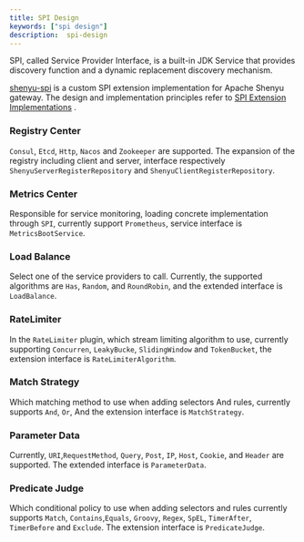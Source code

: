 ```yaml
---
title: SPI Design
keywords: ["spi design"]
description:  spi-design
---
```



SPI, called Service Provider Interface, is a built-in JDK Service that provides discovery function and a dynamic replacement discovery mechanism.


[shenyu-spi](https://github.com/apache/incubator-shenyu/tree/master/shenyu-spi) is a custom SPI extension implementation for Apache Shenyu gateway. The design and implementation principles refer to [SPI Extension Implementations](https://dubbo.apache.org/en/docs/v2.7/dev/impls/) .


### Registry Center

`Consul`, `Etcd`, `Http`, `Nacos` and `Zookeeper` are supported. The expansion of the registry including client and server, interface respectively `ShenyuServerRegisterRepository` and `ShenyuClientRegisterRepository`.

### Metrics Center

Responsible for service monitoring, loading concrete implementation through `SPI`, currently support `Prometheus`, service interface is `MetricsBootService`.



### Load Balance

Select one of the service providers to call. Currently, the supported algorithms are `Has`, `Random`, and `RoundRobin`, and the extended interface is `LoadBalance`.

### RateLimiter


In the `RateLimiter` plugin, which stream limiting algorithm to use, currently supporting `Concurren`, `LeakyBucke`, `SlidingWindow` and `TokenBucket`, the extension interface is `RateLimiterAlgorithm`.


### Match Strategy

Which matching method to use when adding selectors And rules, currently supports `And`, `Or`, And the extension interface is `MatchStrategy`.


### Parameter Data


Currently, `URI`,`RequestMethod`, `Query`, `Post`, `IP`, `Host`, `Cookie`, and `Header` are supported. The extended interface is `ParameterData`.


### Predicate Judge

Which conditional policy to use when adding selectors and rules currently supports `Match`, `Contains`,`Equals`, `Groovy`, `Regex`, `SpEL`, `TimerAfter`, `TimerBefore` and `Exclude`. The extension interface is `PredicateJudge`.


